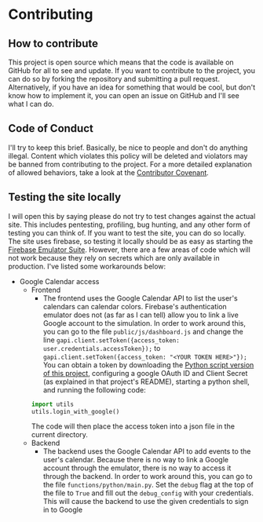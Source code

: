 # Contributing
## How to contribute
This project is open source which means that the code is available on GitHub for all to see and update. If you want to contribute to the project, you can do so by forking the repository and submitting a pull request. Alternatively, if you have an idea for something that would be cool, but don't know how to implement it, you can open an issue on GitHub and I'll see what I can do.

## Code of Conduct
I'll try to keep this brief. Basically, be nice to people and don't do anything illegal. Content which violates this policy will be deleted and violators may be banned from contributing to the project. For a more detailed explanation of allowed behaviors, take a look at the [Contributor Covenant](https://www.contributor-covenant.org/version/2/1/code_of_conduct/).

## Testing the site locally
I will open this by saying please do not try to test changes against the actual site. This includes pentesting, profiling, bug hunting, and any other form of testing you can think of. If you want to test the site, you can do so locally. The site uses firebase, so testing it locally should be as easy as starting the [Firebase Emulator Suite](https://firebase.google.com/docs/emulator-suite/connect_and_prototype). However, there are a few areas of code which will not work because they rely on secrets which are only available in production. I've listed some workarounds below:
* Google Calendar access
  * Frontend
    * The frontend uses the Google Calendar API to list the user's calendars can calendar colors. Firebase's authentication emulator does not (as far as I can tell) allow you to link a live Google account to the simulation. In order to work around this, you can go to the file `public/js/dashboard.js` and change the line `gapi.client.setToken({access_token: user.credentials.accessToken});` to `gapi.client.setToken({access_token: "<YOUR TOKEN HERE>"});` You can obtain a token by downloading the [Python script version of this project](https://github.com/CoolSpy3/gradescope-calendar), configuring a google OAuth ID and Client Secret (as explained in that project's README), starting a python shell, and running the following code:
    ```python
    import utils
    utils.login_with_google()
    ```
    The code will then place the access token into a json file in the current directory.
  * Backend
    * The backend uses the Google Calendar API to add events to the user's calendar. Because there is no way to link a Google account through the emulator, there is no way to access it through the backend. In order to work around this, you can go to the file `functions/python/main.py`. Set the `debug` flag at the top of the file to `True` and fill out the `debug_config` with your credentials. This will cause the backend to use the given credentials to sign in to Google
